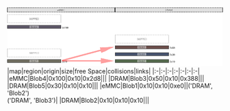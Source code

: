 ![memory map diagram](test_generate_doc_example_two_maps_redux.png)
|map|region|origin|size|free Space|collisions|links|
|:-|:-|:-|:-|:-|:-|:-|
|eMMC|<span style='color:(40, 32, 53)'>Blob4</span>|0x100|0x10|0x2d8|||
|DRAM|<span style='color:(59, 18, 15)'>Blob3</span>|0x50|0x10|0x388|||
|DRAM|<span style='color:(11, 27, 63)'>Blob5</span>|0x30|0x10|0x10|||
|eMMC|<span style='color:(68, 65, 46)'>Blob1</span>|0x10|0x10|0xe0||('DRAM', 'Blob2')<BR>('DRAM', 'Blob3')|
|DRAM|<span style='color:(31, 58, 20)'>Blob2</span>|0x10|0x10|0x10|||

